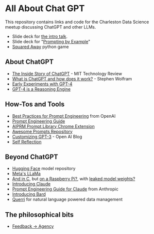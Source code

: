 # All About Chat GPT

This repository contains links and code for the Charleston Data Science meetup discussing ChatGPT and other LLMs. 

* Slide deck for [the intro talk](https://docs.google.com/presentation/d/12dyzt2HKppvzBwXmxfsu6C0F35pdWmZE/edit?usp=sharing&ouid=106492207953704478215&rtpof=true&sd=true).
* Slide deck for "[Prompting by Example](https://github.com/daveaingram/all-about-chatgpt/blob/main/ChatGPT%20Prompting%20By%20Example.pptx)"
* [Squared Away](https://github.com/daveaingram/SquaredAway) python game

## About ChatGPT

* [The Inside Story of ChatGPT](https://archive.ph/Dk7ka) - MIT Technology Review
* [What is ChatGPT and how does it work?](https://writings.stephenwolfram.com/2023/02/what-is-chatgpt-doing-and-why-does-it-work/) - Stephen Wolfram
* [Early Experiments with GPT-4](https://arxiv.org/abs/2303.12712)
* [GPT-4 is a Reasoning Engine](https://every.to/chain-of-thought/gpt-4-is-a-reasoning-engine)

## How-Tos and Tools

* [Best Practices for Prompt Engineering](https://help.openai.com/en/articles/6654000-best-practices-for-prompt-engineering-with-openai-api) from OpenAI
* [Prompt Engineering Guide](https://github.com/dair-ai/Prompt-Engineering-Guide?utm_source=tldrai)
* [AIPRM Prompt Library Chrome Extension](https://chrome.google.com/webstore/detail/aiprm-for-chatgpt/ojnbohmppadfgpejeebfnmnknjdlckgj)
* [Awesome Prompts Repository](https://github.com/f/awesome-chatgpt-prompts)
* [Customizing GPT-3](https://openai.com/blog/customizing-gpt-3) - Open AI Blog
* [Self Reflection](https://newatlas.com/technology/gpt-4-reflexion/)

## Beyond ChatGPT

* [Hugging Face](https://huggingface.co/) model repository
* [Meta's LLaMa](https://ai.facebook.com/blog/large-language-model-llama-meta-ai/)
* [And in C](https://github.com/ggerganov/llama.cpp), but [on a Raspberry Pi?](https://github.com/ggerganov/llama.cpp/issues/58), with [leaked model weights?](https://www.reddit.com/r/deeplearning/comments/11hezvk/metas_llama_weights_leaked_on_torrent_and_the/)
* [Introducing Claude](https://www.anthropic.com/index/introducing-claude)
* [Prompt Engineering Guide for Claude](https://console.anthropic.com/docs/prompt-design) from Anthropic
* [Introducing Bard](https://bard.google.com/)
* [Querri](https://querri.com) for natural language powered data management

## The philosophical bits
* [Feedback -> Agency](https://subconscious.substack.com/p/feedback-is-all-you-need?utm_medium=email)
